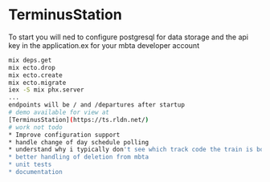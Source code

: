 # TerminusStation
To start you will ned to configure postgresql for data storage and the api key in the application.ex for your mbta developer account
```bash
mix deps.get
mix ecto.drop
mix ecto.create
mix ecto.migrate
iex -S mix phx.server 
...
endpoints will be / and /departures after startup
# demo available for view at 
[TerminusStation](https://ts.rldn.net/)
# work not todo
* Improve configuration support
* handle change of day schedule polling
* understand why i typically don't see which track code the train is boarding at
* better handling of deletion from mbta
* unit tests
* documentation
